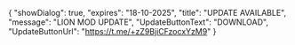 {
  "showDialog": true,
  "expires": "18-10-2025",
  "title": "UPDATE AVAILABLE",
  "message": "LION MOD UPDATE",
  "UpdateButtonText": "DOWNLOAD",
  "UpdateButtonUrl": "https://t.me/+zZ9BjiCFzocxYzM9"
}
